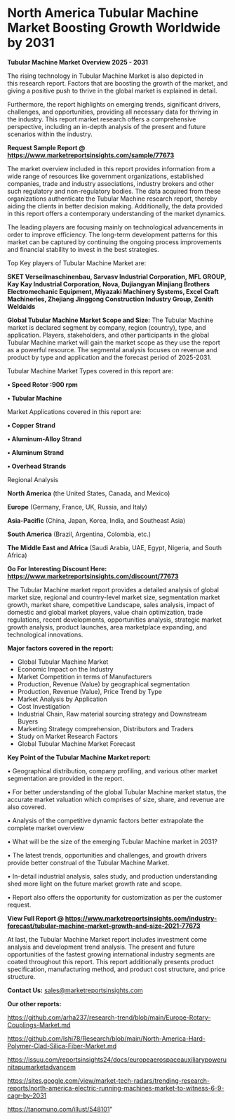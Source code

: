 # North America Tubular Machine Market Boosting Growth Worldwide by 2031

<Strong> Tubular Machine Market Overview 2025 - 2031</strong>

The rising technology in Tubular Machine Market is also depicted in this research report. Factors that are boosting the growth of the market, and giving a positive push to thrive in the global market is explained in detail.

Furthermore, the report highlights on emerging trends, significant drivers, challenges, and opportunities, providing all necessary data for thriving in the industry. This report market research offers a comprehensive perspective, including an in-depth analysis of the present and future scenarios within the industry.

<strong>Request Sample Report @ <a href=https://www.marketreportsinsights.com/sample/77673>https://www.marketreportsinsights.com/sample/77673</a></strong>

The market overview included in this report provides information from a wide range of resources like government organizations, established companies, trade and industry associations, industry brokers and other such regulatory and non-regulatory bodies. The data acquired from these organizations authenticate the Tubular Machine research report, thereby aiding the clients in better decision making. Additionally, the data provided in this report offers a contemporary understanding of the market dynamics.

The leading players are focusing mainly on technological advancements in order to improve efficiency. The long-term development patterns for this market can be captured by continuing the ongoing process improvements and financial stability to invest in the best strategies.

Top Key players of Tubular Machine Market are:

<strong>SKET Verseilmaschinenbau, Sarvasv Industrial Corporation, MFL GROUP, Kay Kay Industrial Corporation, Nova, Dujiangyan Minjiang Brothers Electromechanic Equipment, Miyazaki Machinery Systems, Excel Craft Machineries, Zhejiang Jinggong Construction Industry Group, Zenith Weldaids</strong>

<strong><b>Global Tubular Machine Market Scope and Size:</b></strong>
The Tubular Machine market is declared segment by company, region (country), type, and application. Players, stakeholders, and other participants in the global Tubular Machine market will gain the market scope as they use the report as a powerful resource. The segmental analysis focuses on revenue and product by type and application and the forecast period of 2025-2031.

Tubular Machine Market Types covered in this report are:

<strong>• Speed Rotor :900 rpm

• Tubular Machine</strong>

Market Applications covered in this report are:

<strong>• Copper Strand

• Aluminum-Alloy Strand

• Aluminum Strand

• Overhead Strands</strong> 

Regional Analysis

<strong>North America</strong> (the United States, Canada, and Mexico)

<strong>Europe</strong> (Germany, France, UK, Russia, and Italy)

<strong>Asia-Pacific</strong> (China, Japan, Korea, India, and Southeast Asia)

<strong>South America</strong> (Brazil, Argentina, Colombia, etc.)

<strong>The Middle East and Africa</strong> (Saudi Arabia, UAE, Egypt, Nigeria, and South Africa)

<strong>Go For Interesting Discount Here: <a href=https://www.marketreportsinsights.com/discount/77673>https://www.marketreportsinsights.com/discount/77673</a></strong>

The Tubular Machine market report provides a detailed analysis of global market size, regional and country-level market size, segmentation market growth, market share, competitive Landscape, sales analysis, impact of domestic and global market players, value chain optimization, trade regulations, recent developments, opportunities analysis, strategic market growth analysis, product launches, area marketplace expanding, and technological innovations.

<strong><b>Major factors covered in the report:</b></strong>
<ul>
  <li>Global Tubular Machine Market </li>
  <li>Economic Impact on the Industry</li>
  <li>Market Competition in terms of Manufacturers</li>
  <li>Production, Revenue (Value) by geographical segmentation</li>
  <li>Production, Revenue (Value), Price Trend by Type</li>
  <li>Market Analysis by Application</li>
  <li>Cost Investigation</li>
  <li>Industrial Chain, Raw material sourcing strategy and Downstream Buyers</li>
  <li>Marketing Strategy comprehension, Distributors and Traders</li>
  <li>Study on Market Research Factors</li>
  <li>Global Tubular Machine Market Forecast</li>
</ul>

<strong><b>Key Point of the Tubular Machine Market report:</b></strong>

• Geographical distribution, company profiling, and various other market segmentation are provided in the report.

• For better understanding of the global Tubular Machine market status, the accurate market valuation which comprises of size, share, and revenue are also covered.

• Analysis of the competitive dynamic factors better extrapolate the complete market overview

• What will be the size of the emerging Tubular Machine market in 2031?

• The latest trends, opportunities and challenges, and growth drivers provide better construal of the Tubular Machine Market.

• In-detail industrial analysis, sales study, and production understanding shed more light on the future market growth rate and scope.

• Report also offers the opportunity for customization as per the customer request.

<strong><b>View Full Report @ <a href=https://www.marketreportsinsights.com/industry-forecast/tubular-machine-market-growth-and-size-2021-77673>https://www.marketreportsinsights.com/industry-forecast/tubular-machine-market-growth-and-size-2021-77673</a></b></strong>


At last, the Tubular Machine Market report includes investment come analysis and development trend analysis. The present and future opportunities of the fastest growing international industry segments are coated throughout this report. This report additionally presents product specification, manufacturing method, and product cost structure, and price structure.

<strong>Contact Us:</strong>
sales@marketreportsinsights.com

<strong>Our other reports:</strong>

<a href=https://github.com/arha237/research-trend/blob/main/Europe-Rotary-Couplings-Market.md>https://github.com/arha237/research-trend/blob/main/Europe-Rotary-Couplings-Market.md</a>

<a href=https://github.com/Ishi78/Research/blob/main/North-America-Hard-Polymer-Clad-Silica-Fiber-Market.md>https://github.com/Ishi78/Research/blob/main/North-America-Hard-Polymer-Clad-Silica-Fiber-Market.md</a>

<a href=https://issuu.com/reportsinsights24/docs/europeaerospaceauxiliarypowerunitapumarketadvancem>https://issuu.com/reportsinsights24/docs/europeaerospaceauxiliarypowerunitapumarketadvancem</a>

<a href=https://sites.google.com/view/market-tech-radars/trending-research-reports/north-america-electric-running-machines-market-to-witness-6-9-cagr-by-2031>https://sites.google.com/view/market-tech-radars/trending-research-reports/north-america-electric-running-machines-market-to-witness-6-9-cagr-by-2031</a>

<a href=https://tanomuno.com/illust/548101>https://tanomuno.com/illust/548101</a>"
